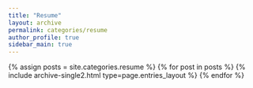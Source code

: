```yaml
---
title: "Resume"
layout: archive
permalink: categories/resume
author_profile: true
sidebar_main: true
---
```



{% assign posts = site.categories.resume %}
{% for post in posts %} {% include archive-single2.html type=page.entries_layout %} {% endfor %}